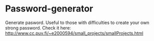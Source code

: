 # Password-generator
Generate pasword. Useful to those with difficulties to create your own strong password.
Check it here: http://www.cc.puv.fi/~e2000594/small_projects/smallProjects.html
